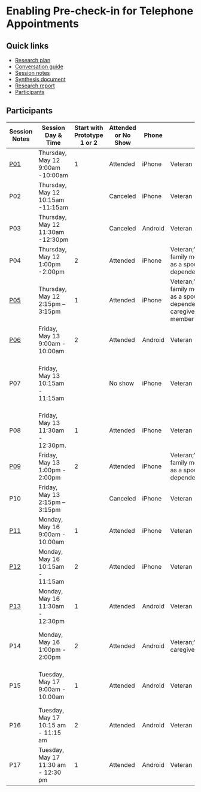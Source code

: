 # Enabling Pre-check-in for Telephone Appointments

## Quick links

- [Research plan](https://github.com/department-of-veterans-affairs/va.gov-team/blob/master/products/health-care/checkin/research/veteran-facing/telephone/research-guide.md)
- [Conversation guide](https://github.com/department-of-veterans-affairs/va.gov-team/blob/master/products/health-care/checkin/research/veteran-facing/telephone/conversation-guide.md)
- [Session notes](https://github.com/department-of-veterans-affairs/va.gov-team/tree/master/products/health-care/checkin/research/veteran-facing/telephone/session-notes)
- [Synthesis document](https://app.mural.co/invitation/mural/vsa8243/1652370780913?sender=uc940f53ad96ac0203d6d3631&key=7da1bf71-9b34-452e-b9b8-eeb2fb8d3d71)
- [Research report](https://github.com/department-of-veterans-affairs/va.gov-team/blob/master/products/health-care/checkin/research/veteran-facing/telephone/research-findings.md)
- [Participants](#participants)

## Participants

| Session Notes   | Session Day & Time | Start with Prototype 1 or 2 | Attended or No Show | Phone | Role                                                  | Gender | Ethnicity                                               | Age      | Education                | Branch             | Location | In-person Visit | With Specialist | Cognitive Impairments | Orientation | Resides in |
| ------------------------------------------------------------ |------------ | ------------ | ------------ | ------------ | ----------------------------------------------------- | ------ | ------------------------------------------------------- | -------- | ------------------------ | ------------------ | ------------------ | ------------------ | ------------------ | ------------------ | ------------------ | ------------------ |
| [P01](https://github.com/department-of-veterans-affairs/va.gov-team/blob/master/products/health-care/checkin/research/veteran-facing/telephone/session-notes/P1.md) | Thursday, May 12 9:00am -10:00am | 1 | Attended | iPhone | Veteran | Woman | Black or African American | - | Master's degree | Army | VA | Yes | Yes | Yes | Straight | Rural area |
| P02| Thursday, May 12 10:15am -11:15am |  | Canceled | iPhone | Veteran | Woman | Hispanic, Latino, or Spanish Origin | 25 | Some college, no college degree | Navy | MD | No | No | No | Straight | Urban area |
| P03| Thursday, May 12 11:30am -12:30pm |  | Canceled  | Android | Veteran | Man | Prefer not to answer | 70 | Master's degree | Navy | GA | Yes | Yes | Yes | Two-spirit (Indigenous only) | Rural area |
| P04 | Thursday, May 12 1:00pm -2:00pm | 2 | Attended | iPhone | Veteran;Veteran's family member (such as a spouse or dependent) | Man | Hispanic, Latino, or Spanish Origin | 39 | Bachelor's degree | Army | TN | Yes | Yes | No | Straight | Rural area |
| [P05](https://github.com/department-of-veterans-affairs/va.gov-team/blob/master/products/health-care/checkin/research/veteran-facing/telephone/session-notes/P5.md) | Thursday, May 12 2:15pm – 3:15pm | 1 | Attended | iPhone | Veteran;Veteran's family member (such as a spouse or dependent);Veteran's caregiver;Service member | Woman | Hispanic, Latino, or Spanish origin | 45 | Bachelor's degree | Army | GA | No | No | No | Straight | Rural area |
| [P06](https://github.com/department-of-veterans-affairs/va.gov-team/blob/master/products/health-care/checkin/research/veteran-facing/telephone/session-notes/P6.md) | Friday, May 13 9:00am - 10:00am | 2 | Attended | Android | Veteran | Woman | Asian | 43 | Associate's degree,occupational | Navy | NM | Yes | Yes | No | Gender fluid | Urban area |
| P07 | Friday, May 13 10:15am - 11:15am |  | No show | iPhone | Veteran | Woman | American Indian or Alaska Native;Black or African American;White or Caucasian | 44 | Associate's degree,academic | Navy | GA | Yes | Yes | Yes | Straight | Urban area |
| P08 | Friday, May 13 11:30am - 12:30pm. | 1 | Attended | iPhone | Veteran | Man | White or Caucasian | 79 | Associate's degree,occupational | Navy | OH | Yes | No | No | Straight | Urban area |
| [P09](https://github.com/department-of-veterans-affairs/va.gov-team/blob/master/products/health-care/checkin/research/veteran-facing/telephone/session-notes/P9.md) | Friday, May 13 1:00pm - 2:00pm | 2 | Attended | iPhone | Veteran;Veteran's family member (such as a spouse or dependent) | Man | Hispanic, Latino, or Spanish origin | 31 | Associate's degree,academic | Marine Corps | WA | Yes | No | No | Gay, lesbian, or bisexual | Rural area |
| P10 | Friday, May 13 2:15pm – 3:15pm |  | Canceled | iPhone | Veteran | Man | Black or African American | 43 | Master's degree | Army | CA | No | No | Yes | Straight | Metropolitan area | 
| [P11](https://github.com/department-of-veterans-affairs/va.gov-team/blob/master/products/health-care/checkin/research/veteran-facing/telephone/session-notes/P11.md) | Monday, May 16 9:00am - 10:00am | 1 | Attended | iPhone | Veteran | Man | Black or African American | 71 | Some college, no college degree | Air Force | MD| Yes | No | No | Straight | Urban area |
| [P12](https://github.com/department-of-veterans-affairs/va.gov-team/blob/master/products/health-care/checkin/research/veteran-facing/telephone/session-notes/P12.md) | Monday, May 16 10:15am - 11:15am | 2 | Attended | iPhone | Veteran | Man | Hispanic, Latino, or Spanish Origin | 42 | Associate's degree,occupational | Army;Navy | TX | Yes | No | No | Striahgt | Urban area |
| [P13](https://github.com/department-of-veterans-affairs/va.gov-team/blob/master/products/health-care/checkin/research/veteran-facing/telephone/session-notes/P13.md) | Monday, May 16 11:30am - 12:30pm | 1 | Attended | Android | Veteran | Man | Black or African American | 48 | Professional degree | Army | AL | No | Yes | No | Straight | Urban area |
| P14 | Monday, May 16 1:00pm - 2:00pm | 2 | Attended | Android | Veteran;Veteran's caregiver | Woman | American Indian or Alaska Native;White or Caucasian | 49 | Some college, no college degree | Army | TX | Yes | Yes | No | Straight | Rural area |
| P15 | Tuesday, May 17 9:00am - 10:00am | 1 | Attended | Android | Veteran | Woman | American Indian or Alaska Native;White or Caucasian | 55 | Associate's degree, occupational | Navy | OH | No | No | No | Straight | Rural area |
| P16 | Tuesday, May 17 10:15 am - 11:15 am | 2 | Attended | Android | Veteran | Man | White or Caucasian | 55 | Associate's degree, academic | Army | UT | Yes | Yes | Yes | Straight | Urban area |
| P17 | Tuesday, May 17 11:30 am - 12:30 pm | 1 | Attended | Android | Veteran | Man | White or Caucasian | 74 | Bachelor's degree | Army | CO | Yes | No | Yes | Straight | Urban area |
## 

